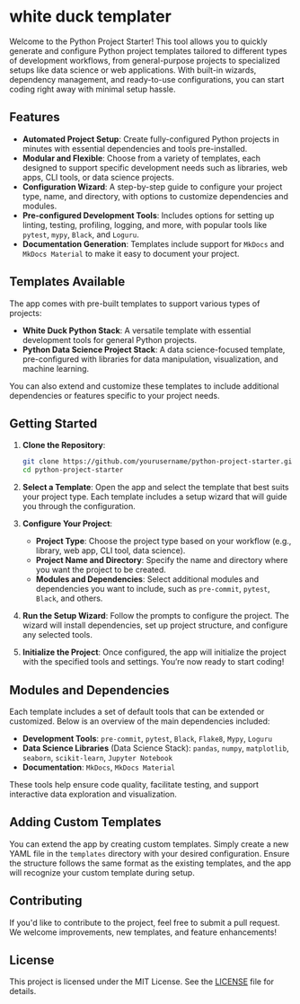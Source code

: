 
# white duck templater

Welcome to the Python Project Starter! This tool allows you to quickly generate and configure Python project templates tailored to different types of development workflows, from general-purpose projects to specialized setups like data science or web applications. With built-in wizards, dependency management, and ready-to-use configurations, you can start coding right away with minimal setup hassle.

## Features

- **Automated Project Setup**: Create fully-configured Python projects in minutes with essential dependencies and tools pre-installed.
- **Modular and Flexible**: Choose from a variety of templates, each designed to support specific development needs such as libraries, web apps, CLI tools, or data science projects.
- **Configuration Wizard**: A step-by-step guide to configure your project type, name, and directory, with options to customize dependencies and modules.
- **Pre-configured Development Tools**: Includes options for setting up linting, testing, profiling, logging, and more, with popular tools like `pytest`, `mypy`, `Black`, and `Loguru`.
- **Documentation Generation**: Templates include support for `MkDocs` and `MkDocs Material` to make it easy to document your project.

## Templates Available

The app comes with pre-built templates to support various types of projects:

- **White Duck Python Stack**: A versatile template with essential development tools for general Python projects.
- **Python Data Science Project Stack**: A data science-focused template, pre-configured with libraries for data manipulation, visualization, and machine learning.

You can also extend and customize these templates to include additional dependencies or features specific to your project needs.

## Getting Started

1. **Clone the Repository**: 
   ```bash
   git clone https://github.com/yourusername/python-project-starter.git
   cd python-project-starter
   ```

2. **Select a Template**: 
   Open the app and select the template that best suits your project type. Each template includes a setup wizard that will guide you through the configuration.

3. **Configure Your Project**:
   - **Project Type**: Choose the project type based on your workflow (e.g., library, web app, CLI tool, data science).
   - **Project Name and Directory**: Specify the name and directory where you want the project to be created.
   - **Modules and Dependencies**: Select additional modules and dependencies you want to include, such as `pre-commit`, `pytest`, `Black`, and others.
  
4. **Run the Setup Wizard**:
   Follow the prompts to configure the project. The wizard will install dependencies, set up project structure, and configure any selected tools.

5. **Initialize the Project**:
   Once configured, the app will initialize the project with the specified tools and settings. You’re now ready to start coding!

## Modules and Dependencies

Each template includes a set of default tools that can be extended or customized. Below is an overview of the main dependencies included:

- **Development Tools**: `pre-commit`, `pytest`, `Black`, `Flake8`, `Mypy`, `Loguru`
- **Data Science Libraries** (Data Science Stack): `pandas`, `numpy`, `matplotlib`, `seaborn`, `scikit-learn`, `Jupyter Notebook`
- **Documentation**: `MkDocs`, `MkDocs Material`

These tools help ensure code quality, facilitate testing, and support interactive data exploration and visualization.

## Adding Custom Templates

You can extend the app by creating custom templates. Simply create a new YAML file in the `templates` directory with your desired configuration. Ensure the structure follows the same format as the existing templates, and the app will recognize your custom template during setup.

## Contributing

If you'd like to contribute to the project, feel free to submit a pull request. We welcome improvements, new templates, and feature enhancements!

## License

This project is licensed under the MIT License. See the [LICENSE](LICENSE) file for details.
